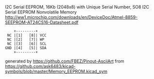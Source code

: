 I2C Serial EEPROM, 16Kb (2048x8) with Unique Serial Number, SO8
I2C Serial EEPROM Nonvolatile Memory
http://ww1.microchip.com/downloads/en/DeviceDoc/Atmel-8859-SEEPROM-AT24CS16-Datasheet.pdf


	    +---------+
	 NC |[1]   [8]| VCC
	 NC |[2]   [7]| WP
	 NC |[3]   [6]| SCL
	GND |[4]   [5]| SDA
	    +---------+


generated by https://github.com/FBEZ/Pinout-AsciiArt from https://github.com/ask6483/kicad-symbols/blob/master/Memory_EEPROM.kicad_sym